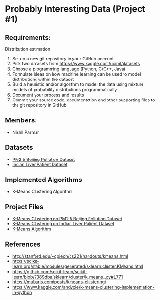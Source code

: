 # Probably Interesting Data (Project #1)

## Requirements:
   Distribution estimation
1. Set up a new git repository in your GitHub account
2. Pick two datasets from https://www.kaggle.com/uciml/datasets
3. Choose a programming language (Python, C/C++, Java)
4. Formulate ideas on how machine learning can be used to model distributions within the dataset
5. Build a heuristic and/or algorithm to model the data using mixture models of probability distributions programmatically
6. Document your process and results
7. Commit your source code, documentation and other supporting files to the git repository in GitHub 

## Members:
- Nishil Parmar

## Datasets
- [PM2.5 Beijing Pollution Dataset](https://www.kaggle.com/uciml/pm25-data-for-five-chinese-cities)
- [Indian Liver Patient Dataset](https://www.kaggle.com/uciml/indian-liver-patient-records)

## Implemented Algorithms
- K-Means Clustering Algorithm

## Project Files
- [K-Means Clustering on PM2.5 Beijing Pollution Dataset](https://github.com/nishil70/ML-Probably-Interesting-Data/blob/master/models/Beijing-Pollution-Data.ipynb)
- [K-Means Clustering on Indian Liver Patient Dataset](https://github.com/nishil70/ML-Probably-Interesting-Data/blob/master/models/Indian-Liver-Patients.ipynb)
- [K-Means Algorithm](https://github.com/nishil70/ML-Probably-Interesting-Data/blob/master/models/KMeansUtility.py)

## References
- http://stanford.edu/~cpiech/cs221/handouts/kmeans.html
- https://scikit-learn.org/stable/modules/generated/sklearn.cluster.KMeans.html
- https://github.com/scikit-learn/scikit-learn/blob/7389dba/sklearn/cluster/k_means_.py#L771
- https://mubaris.com/posts/kmeans-clustering/
- https://www.kaggle.com/andyxie/k-means-clustering-implementation-in-python
